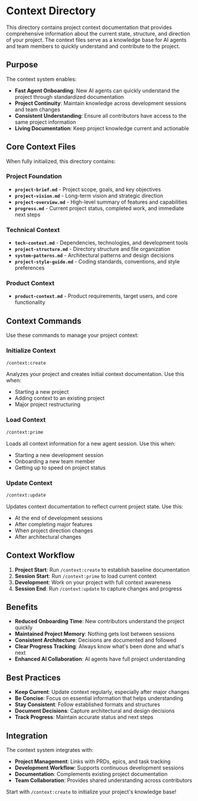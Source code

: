 # Context Directory

This directory contains project context documentation that provides comprehensive information about the current state, structure, and direction of your project. The context files serve as a knowledge base for AI agents and team members to quickly understand and contribute to the project.

## Purpose

The context system enables:
- **Fast Agent Onboarding**: New AI agents can quickly understand the project through standardized documentation
- **Project Continuity**: Maintain knowledge across development sessions and team changes
- **Consistent Understanding**: Ensure all contributors have access to the same project information
- **Living Documentation**: Keep project knowledge current and actionable

## Core Context Files

When fully initialized, this directory contains:

### Project Foundation
- **`project-brief.md`** - Project scope, goals, and key objectives
- **`project-vision.md`** - Long-term vision and strategic direction
- **`project-overview.md`** - High-level summary of features and capabilities
- **`progress.md`** - Current project status, completed work, and immediate next steps

### Technical Context
- **`tech-context.md`** - Dependencies, technologies, and development tools
- **`project-structure.md`** - Directory structure and file organization
- **`system-patterns.md`** - Architectural patterns and design decisions
- **`project-style-guide.md`** - Coding standards, conventions, and style preferences

### Product Context
- **`product-context.md`** - Product requirements, target users, and core functionality

## Context Commands

Use these commands to manage your project context:

### Initialize Context
```bash
/context:create
```
Analyzes your project and creates initial context documentation. Use this when:
- Starting a new project
- Adding context to an existing project
- Major project restructuring

### Load Context
```bash
/context:prime
```
Loads all context information for a new agent session. Use this when:
- Starting a new development session
- Onboarding a new team member
- Getting up to speed on project status

### Update Context
```bash
/context:update
```
Updates context documentation to reflect current project state. Use this:
- At the end of development sessions
- After completing major features
- When project direction changes
- After architectural changes

## Context Workflow

1. **Project Start**: Run `/context:create` to establish baseline documentation
2. **Session Start**: Run `/context:prime` to load current context
3. **Development**: Work on your project with full context awareness
4. **Session End**: Run `/context:update` to capture changes and progress

## Benefits

- **Reduced Onboarding Time**: New contributors understand the project quickly
- **Maintained Project Memory**: Nothing gets lost between sessions
- **Consistent Architecture**: Decisions are documented and followed
- **Clear Progress Tracking**: Always know what's been done and what's next
- **Enhanced AI Collaboration**: AI agents have full project understanding

## Best Practices

- **Keep Current**: Update context regularly, especially after major changes
- **Be Concise**: Focus on essential information that helps understanding
- **Stay Consistent**: Follow established formats and structures
- **Document Decisions**: Capture architectural and design decisions
- **Track Progress**: Maintain accurate status and next steps

## Integration

The context system integrates with:
- **Project Management**: Links with PRDs, epics, and task tracking
- **Development Workflow**: Supports continuous development sessions
- **Documentation**: Complements existing project documentation
- **Team Collaboration**: Provides shared understanding across contributors

Start with `/context:create` to initialize your project's knowledge base!
